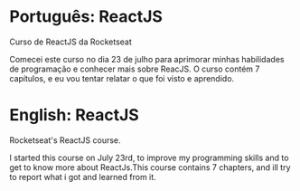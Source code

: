 
# Português: ReactJS
Curso de ReactJS da Rocketseat

Comecei este curso no dia 23 de julho para aprimorar minhas habilidades de programação e conhecer mais sobre ReacJS. O curso contém 7 capítulos, e eu vou tentar relatar o que foi visto e aprendido.


# English: ReactJS
Rocketseat's ReactJS course.

I started this course on July 23rd, to improve my programming skills and to get to know more about ReactJs.This course contains 7 chapters, and ill try to report what i got and learned from it.
